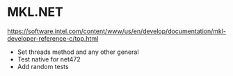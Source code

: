 # MKL.NET

https://software.intel.com/content/www/us/en/develop/documentation/mkl-developer-reference-c/top.html


- Set threads method and any other general  
- Test native for net472
- Add random tests  